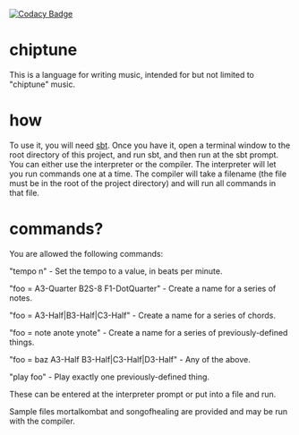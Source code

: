 [![Codacy Badge](https://api.codacy.com/project/badge/Grade/300f2df040cf498eb21d479478a4aa18)](https://www.codacy.com/app/andrewjmichaud/chiptune-creator?utm_source=github.com&amp;utm_medium=referral&amp;utm_content=andrewmichaud/chiptune-creator&amp;utm_campaign=Badge_Grade)

# chiptune
This is a language for writing music, intended for but not limited to "chiptune"
music.

# how
To use it, you will need [sbt](www.scala-sbt.org).  Once you have it,
open a terminal window to the root directory of this project, and run sbt, and
then run at the sbt prompt.  You can either use the interpreter or the compiler.
The interpreter will let you run commands one at a time.  The compiler will take
a filename (the file must be in the root of the project directory) and will run
all commands in that file.

# commands?
You are allowed the following commands:

"tempo n" - Set the tempo to a value, in beats per minute.

"foo = A3-Quarter B2S-8 F1-DotQuarter" - Create a name for a series of notes.

"foo = A3-Half|B3-Half|C3-Half" - Create a name for a series of chords.

"foo = note anote ynote" - Create a name for a series of previously-defined
things.

"foo = baz A3-Half B3-Half|C3-Half|D3-Half" - Any of the above.

"play foo" - Play exactly one previously-defined thing.

These can be entered at the interpreter prompt or put into a file and run.

Sample files mortalkombat and songofhealing are provided and may be run with the
compiler.
